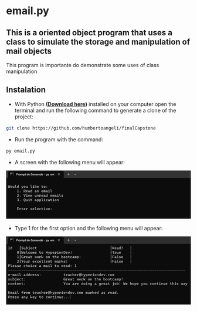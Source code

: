 # email.py

## This is a oriented object program that uses a class to simulate the storage and manipulation of mail objects

This program is importante do demonstrate some uses of
class manipulation

## Instalation

- With Python **([Download here](https://www.python.org/downloads/))** installed on your computer open the terminal and run the following command to generate a clone of the project:

```bash
git clone https://github.com/humbertoangeli/finalCapstone
```

- Run the program with the command:
```bash
py email.py
```

- A screen with the following menu will appear:

![email01](blob/email01.png)

- Type 1 for the first option and the following menu will appear:

![email01](blob/email02.png)


